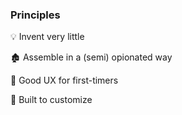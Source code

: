 ### Principles

💡 Invent very little

🏚 Assemble in a (semi) opionated way

🌲 Good UX for first-timers

🎳 Built to customize
